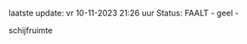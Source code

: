 laatste update: 
vr 10-11-2023 21:26   uur 
Status: FAALT - geel - 
<div class="service Y">schijfruimte</div>
